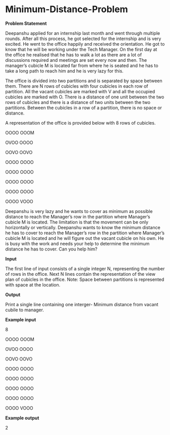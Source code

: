 # Minimum-Distance-Problem

**Problem Statement**

Deepanshu applied for an internship last month and went through multiple rounds. After all this process, he got selected for the internship and is very excited. He went to the office happily and received the orientation. He got to know that he will be working under the Tech Manager. On the first day at the office he realised that he has to walk a lot as there are a lot of discussions required and meetings are set every now and then. The manager’s cubicle M is located far from where he is seated and he has to take a long path to reach him and he is very lazy for this.

The office is divided into two partitions and is separated by space between them. There are N rows of cubicles with four cubicles in each row of partition. All the vacant cubicles are marked with V and all the occupied cubicles are marked with O. There is a distance of one unit between the two rows of cubicles and there is a distance of two units between the two partitions. Between the cubicles in a row of a partition, there is no space or distance.

A representation of the office is provided below with 8 rows of cubicles.

OOOO OOOM

OVOO OOOO

OOVO OOVO

OOOO OOOO

OOOO OOOO

OOOO OOOO

OOOO OOOO

OOOO VOOO

Deepanshu is very lazy and he wants to cover as minimum as possible distance to reach the Manager’s row in the partition where Manager’s cubicle M is located. The limitation is that the movement can be only horizontally or vertically. Deepanshu wants to know the minimum distance he has to cover to reach the Manager’s row in the partition where Manager’s cubicle M is located and he will figure out the vacant cubicle on his own. He is busy with the work and needs your help to determine the minimum distance he has to cover. Can you help him?

**Input**

The first line of input consists of a single integer N, representing the number of rows in the office.
Next N lines contain the representation of the view plan of cubicles in the office.
Note: Space between partitions is represented with space at the location.

**Output**

Print a single line containing one interger- Minimum distance from vacant cubile to manager.

**Example input**

8

OOOO OOOM

OVOO OOOO

OOVO OOVO

OOOO OOOO

OOOO OOOO

OOOO OOOO

OOOO OOOO

OOOO VOOO

**Example output**

2
